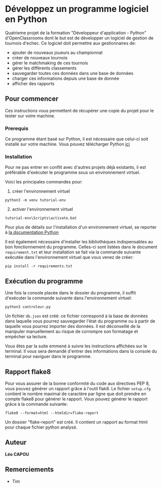 # Développez un programme logiciel en Python

Quatrieme projet de la formation "Développeur d'application - Python" d'OpenClassrooms dont le but est de développer un logiciel de gestion de tournois d'echec. Ce logiciel doit permettre aux gestionnaires de:
- ajouter de nouveaux joueurs au championnat
- créer de nouveaux tournois
- gérer le matchmaking de ces tournois
- gérer les différents classements
- sauvegarder toutes ces données dans une base de données
- charger ces informations depuis une base de donnée
- afficher des rapports

## Pour commencer

Ces instructions vous permettent de récupérer une copie du projet pour le tester sur votre machine.

### Prerequis

Ce programme étant basé sur Python, il est nécessaire que celui-ci soit installé sur votre machine.
Vous pouvez télécharger Python [ici](https://www.python.org/downloads/)

### Installation

Pour ne pas entrer en conflit avec d'autres projets déjà existants, il est préférable d'exécuter le programme sous un environnement virtuel.

Voici les principales commandes pour:

1. créer l'environnement virtuel

```
python3 -m venv tutorial-env
```
2. activer l'environnement virtuel

```
tutorial-env\Scripts\activate.bat
```

Pour plus de détails sur l'installation d'un environnement virtuel, se reporter à [la documentation Python](https://docs.python.org/fr/3.6/tutorial/venv.html)

Il est également nécessaire d'installer les bibliothèques indispensables au bon fonctionnement du programme. 
Celles-ci sont listées dans le document `requirement.txt` et leur installation se fait via la commande suivante exécutée dans l'environnement virtuel que vous venez de créer:
```
pip install -r requirements.txt
```

## Exécution du programme

Une fois la console placée dans le dossier du programme, il suffit d'exécuter la commande suivante dans l'environnement virtuel:
```
python3 controleur.py
```
Un fichier `db.json` est créé: ce fichier correspond à la base de données dans laquelle vous pourrez sauvegarder l'état du programme ou à partir de laquelle vous pourrez importer des données. Il est déconseillé de la manipuler manuellement au risque de corrompre son formatage et empêcher sa lecture.

Vous êtes par la suite emmené à suivre les instructions affichées sur le terminal. Il vous sera demandé d'entrer des informations dans la console du terminal pour naviguer dans le programme.

## Rapport flake8

Pour vous assurer de la bonne conformité du code aux directives PEP 8, vous pouvez générer un rapport grâce à l'outil flak8. Le fichier `setup.cfg` contient le nombre maximal de caractère par ligne que doit prendre en compte flake8 pour générer le rapport.
Vous pouvez générer le rapport grâce à la commande suivante:
```
flake8 --format=html --htmldir=flake-report
```
Un dossier "flake-report" est créé. Il contient un rapport au format html pour chaque fichier python analysé.

## Auteur

**Léo CAPOU** 

## Remerciements

* Tim
